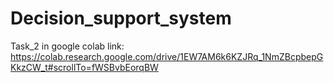 # Decision_support_system
Task_2 in google colab link: 
https://colab.research.google.com/drive/1EW7AM6k6KZJRq_1NmZBcpbepGKkzCW_t#scrollTo=fWSBvbEorqBW